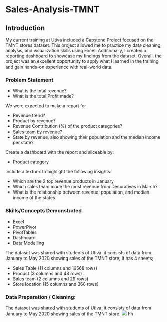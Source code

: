 # Sales-Analysis-TMNT

## Introduction
My current training at Utiva included a Capstone Project focused on the TMNT stores dataset. This project allowed me to practice my data cleaning, analysis, and visualization skills using Excel. Additionally, I created a reporting dashboard to showcase my findings from the dataset. Overall, the project was an excellent opportunity to apply what I learned in the training and gain hands-on experience with real-world data.

### Problem Statement
-	What is the total revenue?
- What is the total Profit made?

We were expected to make a report for 
-	Revenue trend?
-	Product by revenue?
-	Revenue Contribution (%) of the product categories?
-	Sales team by revenue?
-	State by revenue, also showing their population and the median income per state?

Create a dashboard with the report and sliceable by:
-	Product category

Include a textbox to highlight the following insights:
-	Which are the 2 top revenue products in January
-	Which sales team made the most revenue from Decoratives in March?
-	What is the relationship between revenue, population, and median income of the states


### Skills/Concepts Demonstrated
- Excel
- PowerPivot
- PivotTables
- Dashboard 
- Data Modelling

The dataset was shared with students of Utiva. it consists of data from January to May 2020 showing sales of the TMNT store, It has 4 sheets;
- Sales Table (11 columns and 19568 rows)
- Product (3 columns and 48 rows)
- Sales team (2 columns and 29 rows)
- Store location (15 columns and 368 rows)

### Data Preparation / Cleaning:
The dataset was shared with students of Utiva. it consists of data from January to May 2020 showing sales of the TMNT store.
![](Revenue_Data_Cleaning.png)
hh
